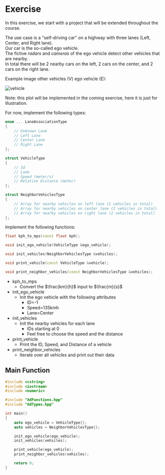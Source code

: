 # Exercise

In this exercise, we start with a project that will be extended throughout the course.

The use case is a "self-driving car" on a highway with three lanes (Left, Center, and Right lane).  
Our car is the so-called ego vehicle.  
The fictive *radars* and *cameras* of the ego vehicle detect other vehicles that are nearby.  
In total there will be 2 nearby cars on the left, 2 cars on the center, and 2 cars on the right lane.

Example image other vehicles (V) ego vehicle (E):

![vehicle](../../media/vehicle.png)

Note: this plot will be implemented in the coming exercise, here it is just for illustration.

For now, implement the following types:

```cpp
enum ... LaneAssociationType
{
    // Unknown Lane
    // Left Lane
    // Center Lane
    // Right Lane
};

struct VehicleType
{
    // Id
    // Lane
    // Speed (meter/s)
    // Relative Distance (meter)
};

struct NeighborVehiclesType
{
    // Array for nearby vehicles on left lane (2 vehicles in total)
    // Array for nearby vehicles on center lane (2 vehicles in total)
    // Array for nearby vehicles on right lane (2 vehicles in total)
};
```

Implement the following functions:

```cpp
float kph_to_mps(const float kph);

void init_ego_vehicle(VehicleType &ego_vehicle);

void init_vehicles(NeighborVehiclesType &vehicles);

void print_vehicle(const VehicleType &vehicle);

void print_neighbor_vehicles(const NeighborVehiclesType &vehicles);
```

- kph_to_mps
  - Convert the $\frac{km}{h}$ input to $\frac{m}{s}$
- init_ego_vehicle
  - Init the ego vehicle with the following attributes
    - ID=-1
    - Speed=135kmh
    - Lane=Center
- init_vehicles
  - Init the nearby vehicles for each lane
    - IDs starting at 0
    - Feel free to choose the speed and the distance
- print_vehicle
  - Print the ID, Speed, and Distance of a vehicle
- print_neighbor_vehicles
  - Iterate over all vehicles and print out their data

## Main Function

```cpp
#include <cstring>
#include <iostream>
#include <numeric>

#include "AdFunctions.hpp"
#include "AdTypes.hpp"

int main()
{
    auto ego_vehicle = VehicleType{};
    auto vehicles = NeighborVehiclesType{};

    init_ego_vehicle(ego_vehicle);
    init_vehicles(vehicles);

    print_vehicle(ego_vehicle);
    print_neighbor_vehicles(vehicles);

    return 0;
}
```

